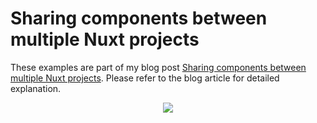 # Sharing components between multiple Nuxt projects

These examples are part of my blog post [Sharing components between multiple Nuxt projects](https://www.trpkovski.com/2022/10/22/sharing-components-between-multiple-nuxt-projects/). Please refer to the blog article for detailed explanation.

<p align="center">
<img src="https://res.cloudinary.com/suv4o/image/upload/v1666403383/blog/nuxt-extends/nuxt-extends-640gif_ryloin" />
</p>

